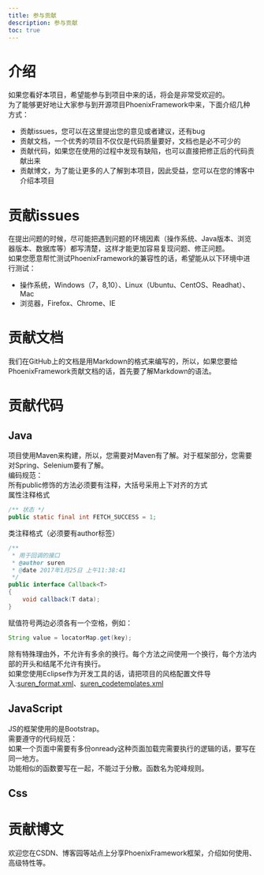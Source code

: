 ```yaml
---
title: 参与贡献
description: 参与贡献
toc: true
---
```


# 介绍
如果您看好本项目，希望能参与到项目中来的话，将会是非常受欢迎的。  
为了能够更好地让大家参与到开源项目PhoenixFramework中来，下面介绍几种方式：
* 贡献issues，您可以在这里提出您的意见或者建议，还有bug
* 贡献文档，一个优秀的项目不仅仅是代码质量要好，文档也是必不可少的
* 贡献代码，如果您在使用的过程中发现有缺陷，也可以直接把修正后的代码贡献出来
* 贡献博文，为了能让更多的人了解到本项目，因此受益，您可以在您的博客中介绍本项目
# 贡献issues
在提出问题的时候，尽可能把遇到问题的环境因素（操作系统、Java版本、浏览器版本、数据库等）都写清楚，这样才能更加容易复现问题、修正问题。  
如果您愿意帮忙测试PhoenixFramework的兼容性的话，希望能从以下环境中进行测试：
* 操作系统，Windows（7，8,10）、Linux（Ubuntu、CentOS、Readhat）、Mac
* 浏览器，Firefox、Chrome、IE
# 贡献文档
我们在GitHub上的文档是用Markdown的格式来编写的，所以，如果您要给PhoenixFramework贡献文档的话，首先要了解Markdown的语法。
# 贡献代码
## Java
项目使用Maven来构建，所以，您需要对Maven有了解。对于框架部分，您需要对Spring、Selenium要有了解。  
编码规范：  
所有public修饰的方法必须要有注释，大括号采用上下对齐的方式  
属性注释格式  
```java
/** 状态 */
public static final int FETCH_SUCCESS = 1;
```
类注释格式（必须要有author标签）   
```java
/**
 * 用于回调的接口
 * @author suren
 * @date 2017年1月25日 上午11:38:41
 */
public interface Callback<T>
{
	void callback(T data);
}
```
赋值符号两边必须各有一个空格，例如：  
````java
String value = locatorMap.get(key);
````
除有特殊理由外，不允许有多余的换行。每个方法之间使用一个换行，每个方法内部的开头和结尾不允许有换行。  
如果您使用Eclipse作为开发工具的话，请把项目的风格配置文件导入:[suren_format.xml](https://github.com/LinuxSuRen/phoenix.webui.framework/blob/master/suren_format.xml)、[suren_codetemplates.xml](https://github.com/LinuxSuRen/phoenix.webui.framework/blob/master/suren_codetemplates.xml)

## JavaScript
JS的框架使用的是Bootstrap。  
需要遵守的代码规范：  
如果一个页面中需要有多份onready这种页面加载完需要执行的逻辑的话，要写在同一地方。  
功能相似的函数要写在一起，不能过于分散。函数名为驼峰规则。
## Css
# 贡献博文
欢迎您在CSDN、博客园等站点上分享PhoenixFramework框架，介绍如何使用、高级特性等。